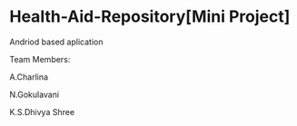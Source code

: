 # Health-Aid-Repository[Mini Project]

Andriod based aplication

Team Members:

A.Charlina

N.Gokulavani

K.S.Dhivya Shree
